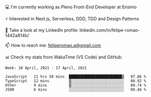 💻 I'm currently working as Pleno Front-End Developer at Ensinio

⚡ Interested in Next.js, Serverless, DDD, TDD and Design Patterns

👥 Take a look at my LinkedIn profile: linkedin.com/in/felipe-romao-1442a814b/

📫 How to reach me: feliperomao.a@gmail.com

📊 Check my stats from WakaTime (VS Code) and GitHub:

<!--START_SECTION:waka-->
```text
Week: 10 April, 2021 - 17 April, 2021

JavaScript   21 hrs 58 mins  ████████████████████████▒   97.86 % 
TypeScript   12 mins         ▒░░░░░░░░░░░░░░░░░░░░░░░░   00.92 % 
Other        9 mins          ▒░░░░░░░░░░░░░░░░░░░░░░░░   00.74 % 
JSON         6 mins          ░░░░░░░░░░░░░░░░░░░░░░░░░   00.46 % 
```
<!--END_SECTION:waka-->
